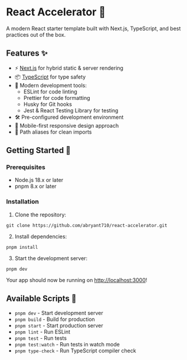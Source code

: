 # React Accelerator 🚀

A modern React starter template built with Next.js, TypeScript, and best practices out of the box.

## Features ✨

- ⚡️ [Next.js](https://nextjs.org/) for hybrid static & server rendering
- 📦 [TypeScript](https://www.typescriptlang.org/) for type safety
- 🎨 Modern development tools:
  - ESLint for code linting
  - Prettier for code formatting
  - Husky for Git hooks
  - Jest & React Testing Library for testing
- 🛠️ Pre-configured development environment
- 📱 Mobile-first responsive design approach
- 🔧 Path aliases for clean imports

## Getting Started 🏁

### Prerequisites

- Node.js 18.x or later
- pnpm 8.x or later

### Installation

1. Clone the repository: 

```
git clone https://github.com/abryant710/react-accelerator.git
```

2. Install dependencies:

```
pnpm install
```

3. Start the development server:

```
pnpm dev
```

Your app should now be running on [http://localhost:3000](http://localhost:3000)!

## Available Scripts 📝

- `pnpm dev` - Start development server
- `pnpm build` - Build for production
- `pnpm start` - Start production server
- `pnpm lint` - Run ESLint
- `pnpm test` - Run tests
- `pnpm test:watch` - Run tests in watch mode
- `pnpm type-check` - Run TypeScript compiler check


